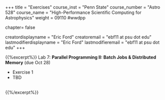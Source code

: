 +++
title = "Exercises"
course_inst = "Penn State"
course_number = "Astro 528"
course_name = "High-Performance Scientific Computing for Astrophysics"
weight = 09110  #wwdpp

chapter= false

creatordisplayname = "Eric Ford"
creatoremail = "ebf11 at psu dot edu"
lastmodifierdisplayname = "Eric Ford"
lastmodifieremail = "ebf11 at psu dot edu"
+++


{{%excerpt%}}
Lab 7:  **Parallel Programming II: Batch Jobs & Distributed Memory**  (due Oct 28)
- Exercise 1
- TBD
<br />
{{%/excerpt%}}
<!--
[Lab 6 Git Repository](https://github.com/PsuAstro528/lab6-start)

- Exercise 1: Submitting Batch Jobs to ICS-ACI Cluster
- Exercise 2: Parallelization for Distributed-memory Systems (e.g., Clusters, Cloud)
- Exercise 3: Run your project code as a batch job on ICS-ACI
-->
